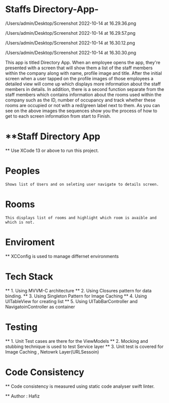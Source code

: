# Staffs Directory-App-

/Users/admin/Desktop/Screenshot 2022-10-14 at 16.29.36.png

/Users/admin/Desktop/Screenshot 2022-10-14 at 16.29.57.png

/Users/admin/Desktop/Screenshot 2022-10-14 at 16.30.12.png

/Users/admin/Desktop/Screenshot 2022-10-14 at 16.30.30.png

This app is titled Directory App. When an employee opens the app, they're presented with a screen that will show them a list of the staff members within the company along with name, profile image and title. After the initial screen when a user tapped on the profile images of those employees a detailed view will come up which displays more information about the staff members in details. In addition, there is a second function separate from the staff members which contains information about the rooms used within the company such as the ID, number of occupancy and track whether these rooms are occupied or not with a red/green label next to them. As you can see on the above images the sequences show you the process of how to get to each screen information from start to Finish.

# **Staff Directory App

** Use XCode 13 or above to run this project. 

# Peoples 
    Shows list of Users and on seleting user navigate to details screen. 
# Rooms
    This displays list of rooms and highlight which room is avaible and which is not. 

# Enviroment 

** XCConfig is used to manage differnet environments 

# Tech Stack 
  ** 1. Using MVVM-C architecture 
  ** 2. Using Closures pattern for data binding. 
  ** 3. Using Singleton Pattern for Image Caching 
  ** 4. Using UITableView for creating list 
  ** 5. Using UITabBarController and NavigatoinController as container

# Testing

** 1. Unit Test cases are there for the ViewModels
** 2. Mocking and stubbing technique is used to test Service layer
** 3. Unit test is covered for Image Caching , Netowrk Layer(URLSessoin)

# Code Consistency 

** Code consistency is measured using static code analyser swift linter. 

** Author : Hafiz

